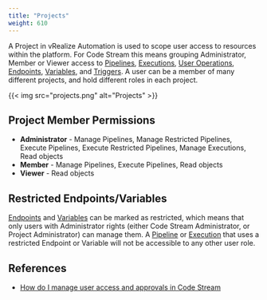 ```yaml
---
title: "Projects"
weight: 610
---
```


A Project in vRealize Automation is used to scope user access to resources within the platform. For Code Stream this means grouping Administrator, Member or Viewer access to [Pipelines](/Pipelines), [Executions](/Executions), [User Operations](/User-Operations), [Endpoints](/Configure/Endpoints), [Variables](/Configure/Variables), and [Triggers](/Triggers). A user can be a member of many different projects, and hold different roles in each project.

{{< img src="projects.png" alt="Projects" >}}

## Project Member Permissions
* **Administrator** - Manage Pipelines, Manage Restricted Pipelines, Execute Pipelines, Execute Restricted Pipelines, Manage Executions, Read objects
* **Member** - Manage Pipelines, Execute Pipelines, Read objects
* **Viewer** - Read objects

## Restricted Endpoints/Variables
[Endpoints](/Configure/Endpoints) and [Variables](/Configure/Variables) can be marked as restricted, which means that only users with Administrator rights (either Code Stream Administrator, or Project Administrator) can manage them. A [Pipeline](/Pipelines) or [Execution](/Executions) that uses a restricted Endpoint or Variable will not be accessible to any other user role.

## References
* [How do I manage user access and approvals in Code Stream](https://docs.vmware.com/en/VMware-Code-Stream/services/Using-and-Managing-CodeStream/GUID-8EDC8310-232D-45FB-8C02-E4FB25687177.html#GUID-8EDC8310-232D-45FB-8C02-E4FB25687177)